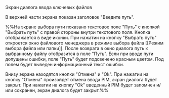 Экран диалога ввода ключевых файлов

В верхней части экрана показан заголовок "Введите путь".

%%На экране выбора пути показано текстовое поле "Путь" с кнопкой "Выбрать путь" с правой стороны внутри текстового поля. Кнопка отображается в виде иконки. При нажатии на кнопку "Выбрать путь" откроется окно файлового менеджера в режиме выбора файла [[Режим выбора файла или папки]]. После возврата в окно диалога путь к выбранному файлу отобразится в поле "Путь". Если при вводе пути допущены ошибки, поле "Путь" будет подсвечено красным цветом. Под полем будет выведен информационный текст ошибки.

Внизу экрана находятся кнопки "Отмена" и "Ok".
При нажатии на кнопку "Отмена" произойдет отмена ввода PIM, экран диалога будет закрыт.
При нажатии на кнопку "Ok" введенный PIM будет запомнен и/или сохранен, экран диалога будет закрыт.%%